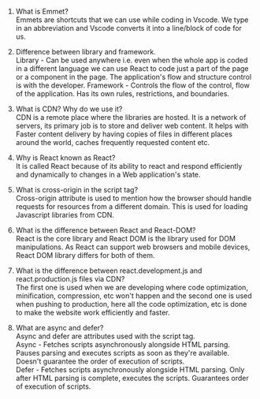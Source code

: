 1. What is Emmet?  
  Emmets are shortcuts that we can use while coding in Vscode.  We type in an abbreviation and Vscode converts it into a line/block of code for us.

2. Difference between library and framework.  
   Library - Can be used anywhere i.e. even when the whole app is coded in a different language we can use React to code just a part of the page or a component in the page. The application's flow and structure control is with the developer.
   Framework - Controls the flow of the control, flow of the application. Has its own rules, restrictions, and boundaries.

3. What is CDN? Why do we use it?  
     CDN is a remote place where the libraries are hosted. It is a network of servers, its primary job is to store and deliver web content. It helps with Faster content delivery by having copies of files in different places around the world, caches frequently requested content etc.

4. Why is React known as React?  
     It is called React because of its ability to react and respond efficiently and dynamically to changes in a Web application's state.

5. What is cross-origin in the script tag?  
     Cross-origin attribute is used to mention how the browser should handle requests for resources from a different domain. This is used for loading Javascript libraries from CDN.

6. What is the difference between React and React-DOM?  
    React is the core library and React DOM is the library used for DOM manipulations. As React can support web browsers and mobile devices, React DOM library differs for both of them.    

7. What is the difference between react.development.js and react.production.js files via CDN?  
      The first one is used when we are developing where code optimization, minification, compression, etc won't happen and the second one is used when pushing to production, here all the code optimization, etc is done to make the website work efficiently and faster.

8. What are async and defer?   
   Async and defer are attributes used with the script tag.  
     Async - Fetches scripts asynchronously alongside HTML parsing. Pauses parsing and executes scripts as soon as they're available. Doesn't guarantee the order of execution of scripts.  
     Defer - Fetches scripts asynchronously alongside HTML parsing. Only after HTML parsing is complete, executes the scripts. Guarantees order of execution of scripts.  
   
   
